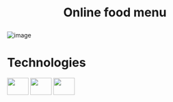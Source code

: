 # <p align="center">Online food menu</p>
![image](https://github.com/arthurdavidonisrd/hamburgueria/assets/145383664/9fbbab82-10f0-4f0d-93c6-9a5f7089f390)


# Technologies
<div dislplay="flex">
<img width="50px" height="40px" src="https://cdn.jsdelivr.net/gh/devicons/devicon@latest/icons/javascript/javascript-original.svg" />
<img width="50px" height="40px" src="https://cdn.jsdelivr.net/gh/devicons/devicon@latest/icons/html5/html5-original.svg" />
<img width="50px" height="40px" src="https://cdn.jsdelivr.net/gh/devicons/devicon@latest/icons/tailwindcss/tailwindcss-original.svg" />
                
</div>

